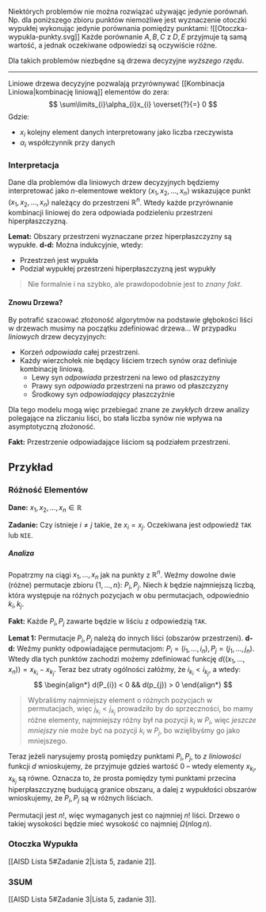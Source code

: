 Niektórych problemów nie można rozwiązać używając jedynie porównań.
Np. dla poniższego zbioru punktów niemożliwe jest wyznaczenie otoczki wypukłej wykonując jedynie porównania pomiędzy punktami:
![[Otoczka-wypukla-punkty.svg]]
Każde porównanie $A,B,C$ z $D,E$ przyjmuje tą samą wartość, a jednak oczekiwane odpowiedzi są oczywiście różne.

Dla takich problemów niezbędne są drzewa decyzyjne *wyższego rzędu*.

---

Liniowe drzewa decyzyjne pozwalają przyrównywać [[Kombinacja Liniowa|kombinację liniową]] elementów do zera:
$$
\sum\limits_{i}\alpha_{i}x_{i} \overset{?}{=} 0
$$
Gdzie:

- $x_{i}$ kolejny element danych interpretowany jako liczba rzeczywista
- $\alpha_{i}$ współczynnik przy danych

### Interpretacja

Dane dla problemów dla liniowych drzew decyzyjnych będziemy interpretować jako $n$-elementowe wektory $\langle x_{1},x_{2},\dots,x_{n} \rangle$ wskazujące punkt $(x_{1},x_{2},\dots,x_{n})$ należący do przestrzeni $\mathbb{R}^{n}$.
Wtedy każde przyrównanie kombinacji liniowej do zera odpowiada podzieleniu przestrzeni hiperpłaszczyzną.

**Lemat:**
Obszary przestrzeni wyznaczane przez hiperpłaszczyzny są wypukłe.
**d-d:**
Można indukcyjnie, wtedy:

- Przestrzeń jest wypukła
- Podział wypukłej przestrzeni hiperpłaszczyzną jest wypukły

> Nie formalnie i na szybko, ale prawdopodobnie jest to *znany fakt*.

#### Znowu Drzewa?

By potrafić szacować złożoność algorytmów na podstawie głębokości liści w drzewach musimy na początku zdefiniować drzewa...
W przypadku *liniowych* drzew decyzyjnych:

- Korzeń *odpowiada* całej przestrzeni.
- Każdy wierzchołek nie będący liściem trzech synów oraz definiuje kombinację liniową.
	- Lewy syn *odpowiada* przestrzeni na lewo od płaszczyzny
	- Prawy syn *odpowiada* przestrzeni na prawo od płaszczyzny
	- Środkowy syn *odpowiadający* płaszczyźnie

Dla tego modelu mogą więc przebiegać znane ze *zwykłych* drzew analizy polegające na zliczaniu liści, bo stała liczba synów nie wpływa na asymptotyczną złożoność.

**Fakt:**
Przestrzenie odpowiadające liściom są podziałem przestrzeni.

## Przykład

### Różność Elementów

**Dane:**
$x_{1},x_{2},\dots,x_{n}\in\mathbb{R}$

**Zadanie:**
Czy istnieje $i\ne j$ takie, że $x_{i} = x_{j}$.
Oczekiwana jest odpowiedź `TAK` lub `NIE`.

##### Analiza

Popatrzmy na ciągi $x_{1},\dots,x_{n}$ jak na punkty z $\mathbb{R}^{n}$.
Weźmy dowolne dwie (różne) permutacje zbioru $\{1,\dots ,n\}:$ $P_{i},P_{j}$. Niech $k$ będzie najmniejszą liczbą, która występuje na różnych pozycjach w obu permutacjach, odpowiednio $k_{i}, k_{j}$.

**Fakt:**
Każde $P_{i},P_{j}$ zawarte będzie w liściu z odpowiedzią `TAK`.

**Lemat 1:**
Permutacje $P_{i},P_{j}$ należą do innych liści (obszarów przestrzeni).
**d-d:**
Weźmy punkty odpowiadające permutacjom: $P_{i} = (i_{1},\dots,i_{n}), P_{j} = (j_{1},\dots,j_{n})$. Wtedy dla tych punktów zachodzi możemy zdefiniować funkcję $d((x_{1},\dots,x_{n})) = x_{k_{i}} - x_{k_{j}}$.
Teraz bez utraty ogólności załóżmy, że $i_{k_{i}} < i_{k_{j}}$, a wtedy:
$$
\begin{align*}
d(P_{i})  < 0 && d(p_{j}) > 0
\end{align*}
$$

> Wybraliśmy najmniejszy element o różnych pozycjach w permutacjach, więc $j_{k_{i}} < j_{k_{j}}$ prowadziło by do sprzeczności,  bo mamy różne elementy, najmniejszy różny był na pozycji $k_{i}$ w $P_{i}$, więc *jeszcze mniejszy* nie może być na pozycji $k_{i}$ w $P_{j}$, bo wzięlibyśmy go jako mniejszego.

Teraz jeżeli narysujemy prostą pomiędzy punktami $P_{i},P_{j}$, to *z liniowości* funkcji $d$ wnioskujemy, że przyjmuje gdzieś wartość $0$ – wtedy elementy $x_{k_{i}},x_{k_{j}}$ są równe.
Oznacza to, że prosta pomiędzy tymi punktami przecina hiperpłaszczyznę budującą granice obszaru, a dalej z wypukłości obszarów wnioskujemy, że $P_{i},P_{j}$ są w różnych liściach.

Permutacji jest $n!$, więc wymaganych jest co najmniej $n!$ liści.
Drzewo o takiej wysokości będzie mieć wysokość co najmniej $\Omega(n \log n)$.

### Otoczka Wypukła

[[AISD Lista 5#Zadanie 2|Lista 5, zadanie 2]].

### 3SUM

[[AISD Lista 5#Zadanie 3|Lista 5, zadanie 3]].
